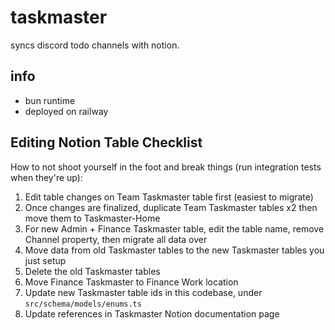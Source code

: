 # taskmaster

syncs discord todo channels with notion.

## info

- bun runtime
- deployed on railway

## Editing Notion Table Checklist

How to not shoot yourself in the foot and break things (run integration tests when they're up):

1. Edit table changes on Team Taskmaster table first (easiest to migrate)
2. Once changes are finalized, duplicate Team Taskmaster tables x2 then move them to Taskmaster-Home
3. For new Admin + Finance Taskmaster table, edit the table name, remove Channel property, then migrate all data over
4. Move data from old Taskmaster tables to the new Taskmaster tables you just setup
5. Delete the old Taskmaster tables
6. Move Finance Taskmaster to Finance Work location
7. Update new Taskmaster table ids in this codebase, under `src/schema/models/enums.ts`
8. Update references in Taskmaster Notion documentation page
